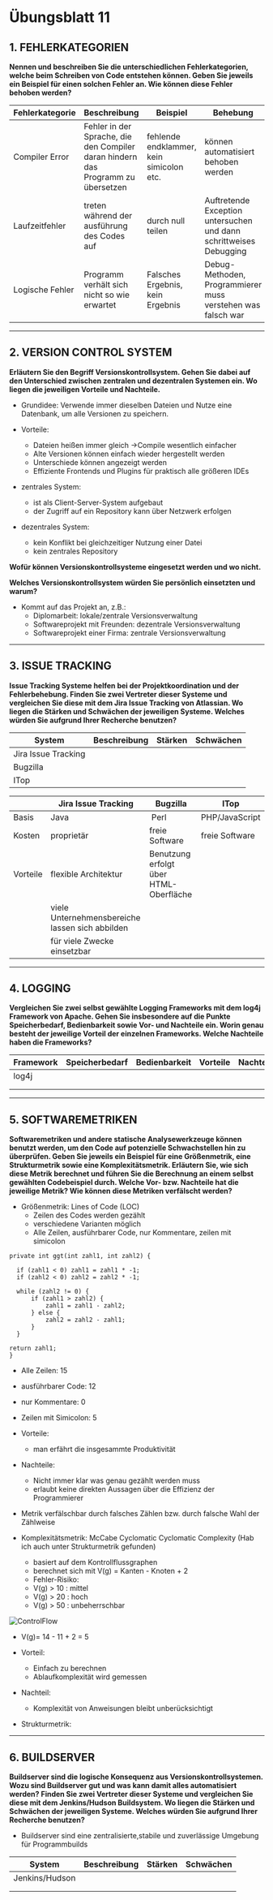 # Übungsblatt 11
## 1. FEHLERKATEGORIEN
**Nennen und beschreiben Sie die unterschiedlichen Fehlerkategorien, welche beim Schreiben von Code entstehen können. Geben Sie jeweils ein Beispiel für einen solchen Fehler an. Wie können diese Fehler behoben werden?**

| Fehlerkategorie | Beschreibung | Beispiel | Behebung |
| --------------- | ------------ | -------- | -------- |
| Compiler Error | Fehler in der Sprache, die den Compiler daran hindern das Programm zu übersetzen| fehlende endklammer, kein simicolon etc. | können automatisiert behoben werden |
| Laufzeitfehler | treten während der ausführung des Codes auf | durch null teilen | Auftretende Exception untersuchen und dann schrittweises Debugging |
| Logische Fehler | Programm verhält sich nicht so wie erwartet | Falsches Ergebnis, kein Ergebnis | Debug-Methoden, Programmierer muss verstehen was falsch war |



---
## 2. VERSION CONTROL SYSTEM
**Erläutern Sie den Begriff Versionskontrollsystem. Gehen Sie dabei auf den Unterschied zwischen zentralen und dezentralen Systemen ein. Wo liegen die jeweiligen Vorteile und Nachteile.**
* Grundidee: Verwende immer dieselben Dateien und Nutze eine Datenbank, um alle Versionen zu speichern.
* Vorteile:
  * Dateien heißen immer gleich ->Compile wesentlich einfacher
  * Alte Versionen können einfach wieder hergestellt werden
  * Unterschiede können angezeigt werden
  * Effiziente Frontends und Plugins für praktisch alle größeren IDEs
* zentrales System:
   * ist als Client-Server-System aufgebaut
   * der Zugriff auf ein Repository kann über Netzwerk erfolgen

* dezentrales System:
   * kein Konflikt bei gleichzeitiger Nutzung einer Datei
   * kein zentrales Repository


**Wofür können Versionskontrollsysteme eingesetzt werden und wo nicht.**

**Welches Versionskontrollsystem würden Sie persönlich einsetzten und warum?**
* Kommt auf das Projekt an, z.B.:
  * Diplomarbeit: lokale/zentrale Versionsverwaltung
  * Softwareprojekt mit Freunden: dezentrale Versionsverwaltung
  * Softwareprojekt einer Firma: zentrale Versionsverwaltung

---
## 3. ISSUE TRACKING
**Issue Tracking Systeme helfen bei der Projektkoordination und der Fehlerbehebung. Finden Sie zwei Vertreter dieser Systeme und vergleichen Sie diese mit dem Jira Issue Tracking von Atlassian. Wo liegen die Stärken und Schwächen der jeweiligen Systeme. Welches würden Sie aufgrund Ihrer Recherche benutzen?**

| System | Beschreibung | Stärken | Schwächen |
| ------ | ------------ | ------- | --------- |
| Jira Issue Tracking | | | |
| Bugzilla | | | |
| ITop | | | |

|   | Jira Issue Tracking | Bugzilla | ITop |
| --- | ----------------- | -------- | ---- |
| Basis | Java | Perl | PHP/JavaScript |
| Kosten | proprietär | freie Software | freie Software |
| Vorteile | flexible Architektur | Benutzung erfolgt über HTML-Oberfläche | |
|          | viele Unternehmensbereiche lassen sich abbilden | | |
|          | für viele Zwecke einsetzbar

---
## 4. LOGGING
**Vergleichen Sie zwei selbst gewählte Logging Frameworks mit dem log4j Framework von Apache. Gehen Sie insbesondere auf die Punkte Speicherbedarf, Bedienbarkeit sowie Vor- und Nachteile ein. Worin genau besteht der jeweilige Vorteil der einzelnen Frameworks. Welche Nachteile haben die Frameworks?**

| Framework | Speicherbedarf | Bedienbarkeit | Vorteile | Nachteile |
| --------- | -------------- | ------------- | -------- | --------- |
| log4j | | | | |
| | | | | |
| | | | | |



---
## 5. SOFTWAREMETRIKEN
**Softwaremetriken und andere statische Analysewerkzeuge können benutzt werden, um den Code auf potenzielle Schwachstellen hin zu überprüfen. Geben Sie jeweils ein Beispiel für eine Größenmetrik, eine Strukturmetrik sowie eine Komplexitätsmetrik. Erläutern Sie, wie sich diese Metrik berechnet und führen Sie die Berechnung an einem selbst gewählten Codebeispiel durch. Welche Vor- bzw. Nachteile hat die jeweilige Metrik? Wie können diese Metriken verfälscht werden?**

* Größenmetrik: Lines of Code (LOC)
  * Zeilen des Codes werden gezählt
  * verschiedene Varianten möglich
  * Alle Zeilen, ausführbarer Code, nur Kommentare, zeilen mit simicolon

```
private int ggt(int zahl1, int zahl2) {

  if (zahl1 < 0) zahl1 = zahl1 * -1;
  if (zahl2 < 0) zahl2 = zahl2 * -1;

  while (zahl2 != 0) {
      if (zahl1 > zahl2) {
          zahl1 = zahl1 - zahl2;
      } else {
          zahl2 = zahl2 - zahl1;
      }
  }

return zahl1;
}
```
* Alle Zeilen: 15
* ausführbarer Code: 12
* nur Kommentare: 0
* Zeilen mit Simicolon: 5

* Vorteile:
  * man erfährt die insgesammte Produktivität
* Nachteile:
  * Nicht immer klar was genau gezählt werden muss
  * erlaubt keine direkten Aussagen über die Effizienz der Programmierer

* Metrik verfälschbar durch falsches Zählen bzw. durch falsche Wahl der Zählweise

* Komplexitätsmetrik: McCabe Cyclomatic Cyclomatic Complexity (Hab ich auch unter Strukturmetrik gefunden)
  * basiert auf dem Kontrollflussgraphen
  * berechnet sich mit V(g) = Kanten - Knoten + 2
  * Fehler-Risiko:
   * V(g) > 10 : mittel
   * V(g) > 20 : hoch
   * V(g) > 50 : unbeherrschbar

![ControlFlow](/Übung10/ControlFlow2.jpg)
* V(g)= 14 - 11 + 2 = 5

* Vorteil:
  * Einfach zu berechnen
  * Ablaufkomplexität wird gemessen
* Nachteil:
  * Komplexität von Anweisungen bleibt unberücksichtigt




* Strukturmetrik:








---
## 6. BUILDSERVER
**Buildserver sind die logische Konsequenz aus Versionskontrollsystemen. Wozu sind Buildserver gut und was kann
damit alles automatisiert werden? Finden Sie zwei Vertreter dieser Systeme und vergleichen Sie diese mit dem
Jenkins/Hudson Buildsystem. Wo liegen die Stärken und Schwächen der jeweiligen Systeme. Welches würden Sie
aufgrund Ihrer Recherche benutzen?**

* Buildserver sind eine zentralisierte,stabile und zuverlässige Umgebung für Programmbuilds



| System | Beschreibung | Stärken | Schwächen |
| ------ | ------------ | ------- | --------- |
| Jenkins/Hudson |              |         |           |
|        |              |         |           |
|        |              |         |           |
